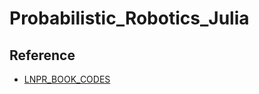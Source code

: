 # Probabilistic_Robotics_Julia

## Reference
* [LNPR_BOOK_CODES](https://github.com/ryuichiueda/LNPR_BOOK_CODES)

